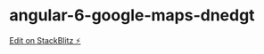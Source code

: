 # angular-6-google-maps-dnedgt

[Edit on StackBlitz ⚡️](https://stackblitz.com/edit/angular-6-google-maps-dnedgt)